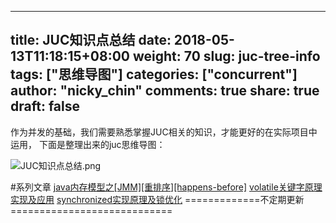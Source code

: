 
---
title: JUC知识点总结
date: 2018-05-13T11:18:15+08:00
weight: 70
slug: juc-tree-info
tags: ["思维导图"]
categories: ["concurrent"]
author: "nicky_chin"
comments: true
share: true
draft: false
---



作为并发的基础，我们需要熟悉掌握JUC相关的知识，才能更好的在实际项目中运用，
下面是整理出来的juc思维导图：

![JUC知识点总结.png](https://upload-images.jianshu.io/upload_images/10175660-4bceb180f4aacafe.png?imageMogr2/auto-orient/strip%7CimageView2/2/w/1240)

#系列文章
[java内存模型之[JMM][重排序][happens-before]](https://www.jianshu.com/p/6ac7207d81d3)
[volatile关键字原理实现及应用](https://www.jianshu.com/p/53da4e746657)
[synchronized实现原理及锁优化](https://www.jianshu.com/p/1ea87c152413)
=============不定期更新============================
